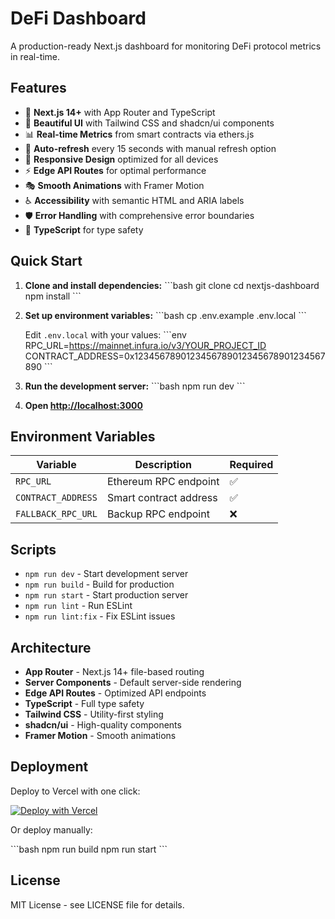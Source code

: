 # DeFi Dashboard

A production-ready Next.js dashboard for monitoring DeFi protocol metrics in real-time.

## Features

- 🚀 **Next.js 14+** with App Router and TypeScript
- 🎨 **Beautiful UI** with Tailwind CSS and shadcn/ui components
- 📊 **Real-time Metrics** from smart contracts via ethers.js
- 🔄 **Auto-refresh** every 15 seconds with manual refresh option
- 📱 **Responsive Design** optimized for all devices
- ⚡ **Edge API Routes** for optimal performance
- 🎭 **Smooth Animations** with Framer Motion
- ♿ **Accessibility** with semantic HTML and ARIA labels
- 🛡️ **Error Handling** with comprehensive error boundaries
- 🔧 **TypeScript** for type safety

## Quick Start

1. **Clone and install dependencies:**
   \`\`\`bash
   git clone <repository-url>
   cd nextjs-dashboard
   npm install
   \`\`\`

2. **Set up environment variables:**
   \`\`\`bash
   cp .env.example .env.local
   \`\`\`
   
   Edit `.env.local` with your values:
   \`\`\`env
   RPC_URL=https://mainnet.infura.io/v3/YOUR_PROJECT_ID
   CONTRACT_ADDRESS=0x1234567890123456789012345678901234567890
   \`\`\`

3. **Run the development server:**
   \`\`\`bash
   npm run dev
   \`\`\`

4. **Open [http://localhost:3000](http://localhost:3000)**

## Environment Variables

| Variable | Description | Required |
|----------|-------------|----------|
| `RPC_URL` | Ethereum RPC endpoint | ✅ |
| `CONTRACT_ADDRESS` | Smart contract address | ✅ |
| `FALLBACK_RPC_URL` | Backup RPC endpoint | ❌ |

## Scripts

- `npm run dev` - Start development server
- `npm run build` - Build for production
- `npm run start` - Start production server
- `npm run lint` - Run ESLint
- `npm run lint:fix` - Fix ESLint issues

## Architecture

- **App Router** - Next.js 14+ file-based routing
- **Server Components** - Default server-side rendering
- **Edge API Routes** - Optimized API endpoints
- **TypeScript** - Full type safety
- **Tailwind CSS** - Utility-first styling
- **shadcn/ui** - High-quality components
- **Framer Motion** - Smooth animations

## Deployment

Deploy to Vercel with one click:

[![Deploy with Vercel](https://vercel.com/button)](https://vercel.com/new/clone?repository-url=https://github.com/your-username/nextjs-dashboard)

Or deploy manually:

\`\`\`bash
npm run build
npm run start
\`\`\`

## License

MIT License - see LICENSE file for details.
